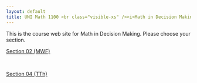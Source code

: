 ```yaml
---
layout: default
title: UNI Math 1100 <br class="visible-xs" /><i>Math in Decision Making</i>
---
```


<div class="row">
  <div class="col-xs-12">
    <p class="lead">
      This is the course web site for Math in Decision Making. Please choose your
      section.
    </p>
    <div class="btn-group btn-group-justified">
      <a class="btn btn-primary btn-lg" href="{{site.baseurl}}/section02/">
        Section 02 (MWF)
      </a>
    </div>
    <div>
      <p><br /></p>
    </div>
    <div class="btn-group btn-group-justified">
      <a class="btn btn-danger btn-lg" href="{{site.baseurl}}/section04/">
        Section 04 (TTh)
      </a>
    </div>
  </div>
</div>
